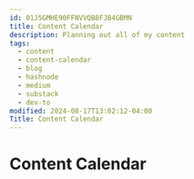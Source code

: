 ```yaml
---
id: 01J5GMHE90FFNVVQB8FJB4GBMN
title: Content Calendar
description: Planning out all of my content
tags:
  - content
  - content-calendar
  - blog
  - hashnode
  - medium
  - substack
  - dev-to
modified: 2024-08-17T13:02:12-04:00
Title: Content Calendar
---
```

# Content Calendar

